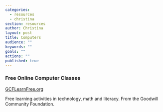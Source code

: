 ```yaml
---
categories: 
  - resources
  - christina
section: resources
author: Christina
layout: post
title: Computers
audience: ""
keywords: ""
goals: ""
actions: ""
published: true
---
```


### Free Online Computer Classes

[GCFLearnFree.org](http://www.gcflearnfree.org)

Free learning activities in technology, math and literacy. From the Goodwill Community Foundation.